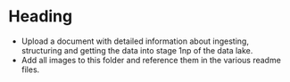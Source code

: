 # Heading

- Upload a document with detailed information about ingesting, structuring and getting the data into stage 1np of the data lake.
- Add all images to this folder and reference them in the various readme files.
